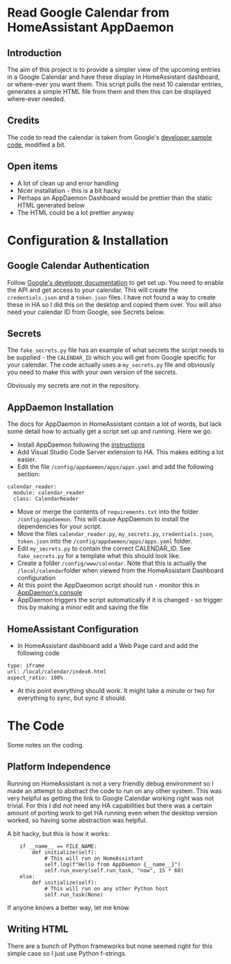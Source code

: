 # Read Google Calendar from HomeAssistant AppDaemon

## Introduction

The aim of this project is to provide a simpler view of the upcoming entries in a Google Calendar and have these display in HomeAssistant dashboard, or where-ever you want them. This script pulls the next 10 calendar entries, generates a simple HTML file from them and then this can be displayed where-ever needed.

## Credits

The code to read the calendar is taken from Google's [developer sample code](https://developers.google.com/calendar/api/quickstart/python), modified a bit.

## Open items
* A lot of clean up and error handling
* Nicer installation - this is a bit hacky
* Perhaps an AppDaemon Dashboard would be prettier than the static HTML generated below
* The HTML could be a lot prettier anyway

# Configuration & Installation

## Google Calendar Authentication

Follow [Google's developer documentation](https://developers.google.com/calendar/api/quickstart/python) to get set up. You need to enable the API and get access to your calendar. This will create the `credentials.json` and a `token.json` files. I have not found a way to create these in HA so I did this on the desktop and copied them over. You will also need your calendar ID from Google, see Secrets below.

## Secrets

The `fake_secrets.py` file has an example of what secrets the script needs to be supplied - the `CALENDAR_ID` which you will get from Google specific for your calendar. The code actually uses a `my_secrets.py` file and obviously you need to make this with your own version of the secrets.

Obviously my secrets are not in the repository.

## AppDaemon Installation

The docs for AppDaemon in HomeAssistant contain a lot of words, but lack some detail how to actually get a script set up and running. Here we go.
* Install AppDaemon following the [instructions](https://community.home-assistant.io/t/home-assistant-community-add-on-appdaemon-4/163259)
* Add Visual Studio Code Server extension to HA. This makes editing a lot easier.
* Edit the file `/config/appdaemon/apps/apps.yaml` and add the following section:
```
calendar_reader:
  module: calendar_reader
  class: CalendarReader
```
* Move or merge the contents of `requirements.txt` into the folder `/config/appdaemon`. This will cause AppDaemon to install the dependencies for your script.
* Move the files `calendar_reader.py`, `my_secrets.py`, `credentials.json`, `token.json` into the `/config/appdaemon/apps/apps.yaml` folder.
* Edit `my_secrets.py` to contain the correct CALENDAR_ID. See `fake_secrets.py` for a template what this should look like.
* Create a folder `/config/www/calendar`. Note that this is actually the `/local/calendar`folder when viewed from the HomeAssistant Dashboard configuration
* At this point the AppDaeomon script should run - monitor this in [AppDaemon's console](http://localhost:5050/aui/index.html#/state?tab=apps)
* AppDaemon triggers the script automatically if it is changed - so trigger this by making a minor edit and saving the file

## HomeAssistant Configuration
* In HomeAssistant dashboard add a Web Page card and add the following code
````
type: iframe
url: /local/calendar/index6.html
aspect_ratio: 100%
````

* At this point everything should work. It might take a minute or two for everything to sync, but sync it should.

# The Code
Some notes on the coding.

## Platform Independence
Running on HomeAssistant is not a very friendly debug environment so I made an attempt to abstract the code to run on any other system. This was very helpful as getting the link to Google Calendar working right was not trivial. For this I did not need any HA capabilities but there was a certain amount of porting work to get HA running even when the desktop version worked, so having some abstraction was helpful.

A bit hacky, but this is how it works:

````
    if __name__ == FILE_NAME: 
        def initialize(self):
            # This will run on HomeAssistant
            self.log(f"Hello from AppDaemon {__name__}")
            self.run_every(self.run_task, "now", 15 * 60)
    else:
        def initialize(self):
            # This will run on any other Python host
            self.run_task(None)
````

If anyone knows a better way, let me know.

## Writing HTML
There are a bunch of Python frameworks but none seemed right for this simple case so I just use Python f-strings.
